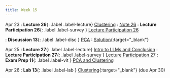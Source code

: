 ```yaml
---
title: Week 15
---
```



Apr 23
: **Lecture 26**{: .label .label-lecture} [Clustering](lecture/lec26)
    : [Note 26](https://ds100.org/course-notes/clustering/clustering.html)
: **Lecture Participation 26**{: .label .label-survey } [Lecture Participation 26](https://app.sli.do/event/vt6LcX82NeCyR54pWm6Bk5/embed/polls/90430eb4-747b-4225-b2fd-8115c565348d)

: **Discussion 13**{: .label .label-disc } [PCA](https://drive.google.com/file/d/1KZAc2TshjEvBtyFQoihqsHjrJs9VyAPY/view?usp=sharing)
    : [Solution](https://drive.google.com/file/d/18MaFhtsbZ_Lq7KDoNexmNGfQtngsApYh/view?usp=sharing){:target="_blank"}
    <!-- [Video](https://youtu.be/_Mh7aGwg2ZI?si=KWExe_RXbhWrigAn){:target="_blank"} -->

Apr 25
: **Lecture 27**{: .label .label-lecture} [Intro to LLMs and Conclusion](lecture/lec27)
: **Lecture Participation 27**{: .label .label-survey } [Lecture Participation 27](https://app.sli.do/event/pxVnXajRJK4kjXDRX1c7Me/login?redirect_url=https%3A%2F%2Fapp.sli.do%2Fevent%2FpxVnXajRJK4kjXDRX1c7Me)
: **Exam Prep 11**{: .label .label-vit } [PCA and Clustering](https://drive.google.com/file/d/1ghooCdqS7Zj2ZHaIUTUUyT7fJRZcbxNU/view?usp=sharing)


Apr 26
: **Lab 13**{: .label .label-lab } [Clustering](https://data100.datahub.berkeley.edu/hub/user-redirect/git-pull?repo=https%3A%2F%2Fgithub.com%2FDS-100%2Fsp24-student&urlpath=lab%2Ftree%2Fsp24-student%2Flab%2Flab13%2Flab13.ipynb&branch=main){:target="_blank"} (due Apr 30)

